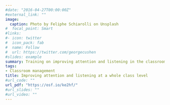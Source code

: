 ```yaml
---
#date: "2016-04-27T00:00:00Z"
#external_link: ""
image:
  caption: Photo by Feliphe Schiarolli on Unsplash
#  focal_point: Smart
#links:
#- icon: twitter
#  icon_pack: fab
#  name: Follow
#  url: https://twitter.com/georgecushen
#slides: example
summary: Training on improving attention and listening in the classroom. Topics include various language difficulties, motivation, and self efficacy.
tags:
- Classroom management
title: Improving attention and listening at a whole class level
#url_code: ""
url_pdf: "https://osf.io/ke2hf/"
#url_slides: ""
#url_video: ""
---
```

